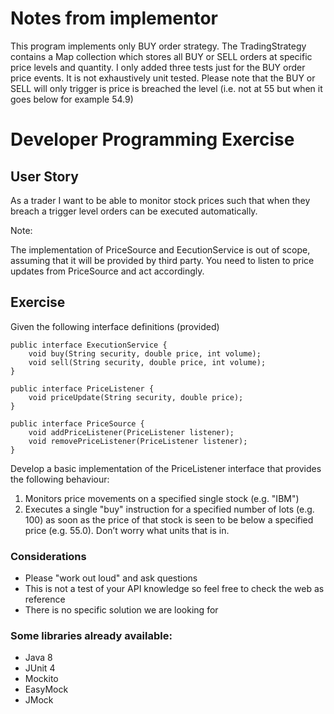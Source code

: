 # Notes from implementor

This program implements only BUY order strategy. The TradingStrategy contains a Map collection which stores all BUY or SELL orders at specific price levels and quantity.
I only added three tests just for the BUY order price events. It is not exhaustively unit tested.
Please note that the BUY or SELL will only trigger is price is breached the level (i.e. not at 55 but when it goes below for example 54.9)
 

# Developer Programming Exercise

## User Story

As a trader I want to be able to monitor stock prices such that when they breach a trigger level orders can be executed automatically.

Note:

The implementation of PriceSource and EecutionService is out of scope, assuming that it will be provided by third party.
You need to listen to price updates from PriceSource and act accordingly.

## Exercise

Given the following interface definitions (provided)

```
public interface ExecutionService {
    void buy(String security, double price, int volume);
    void sell(String security, double price, int volume);
}
```

```
public interface PriceListener {
    void priceUpdate(String security, double price);
}
```

```
public interface PriceSource {
    void addPriceListener(PriceListener listener);
    void removePriceListener(PriceListener listener);
}
```

Develop a basic implementation of the PriceListener interface that provides the following behaviour:

1. Monitors price movements on a specified single stock (e.g. "IBM")
1. Executes a single "buy" instruction for a specified number of lots (e.g. 100) as soon as the price of that stock is seen to be below
a specified price (e.g. 55.0). Don’t worry what units that is in.

### Considerations

* Please "work out loud" and ask questions
* This is not a test of your API knowledge so feel free to check the web as reference
* There is no specific solution we are looking for

### Some libraries already available:

* Java 8
* JUnit 4
* Mockito
* EasyMock
* JMock
